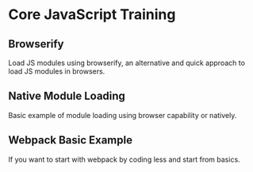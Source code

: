 # Core JavaScript Training

## Browserify
Load JS modules using browserify, an alternative and quick approach to load JS modules in browsers. 

## Native Module Loading
Basic example of module loading using browser capability or natively.  

## Webpack Basic Example
If you want to start with webpack by coding less and start from basics. 